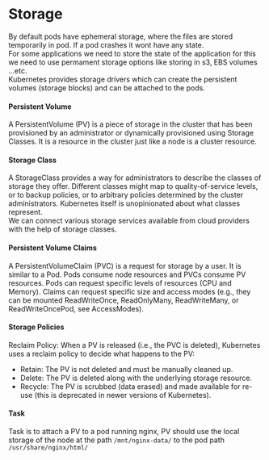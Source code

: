 # Storage

By default pods have ephemeral storage, where the files are stored temporarily in pod. If a pod crashes it wont have any state.  
For some applications we need to store the state of the application for this we need to use permament storage options like storing in s3, EBS volumes ...etc.  
Kubernetes provides storage drivers which can create the persistent volumes (storage blocks) and can be attached to the pods.  

#### Persistent Volume

A PersistentVolume (PV) is a piece of storage in the cluster that has been provisioned by an administrator or dynamically provisioned using Storage Classes. It is a resource in the cluster just like a node is a cluster resource.  

#### Storage Class

A StorageClass provides a way for administrators to describe the classes of storage they offer. Different classes might map to quality-of-service levels, or to backup policies, or to arbitrary policies determined by the cluster administrators. Kubernetes itself is unopinionated about what classes represent.  
We can connect various storage services available from cloud providers with the help of storage classes.

#### Persistent Volume Claims

A PersistentVolumeClaim (PVC) is a request for storage by a user. It is similar to a Pod. Pods consume node resources and PVCs consume PV resources. Pods can request specific levels of resources (CPU and Memory). Claims can request specific size and access modes (e.g., they can be mounted ReadWriteOnce, ReadOnlyMany, ReadWriteMany, or ReadWriteOncePod, see AccessModes).


#### Storage Policies

Reclaim Policy: When a PV is released (i.e., the PVC is deleted), Kubernetes uses a reclaim policy to decide what happens to the PV:
- Retain: The PV is not deleted and must be manually cleaned up.
- Delete: The PV is deleted along with the underlying storage resource.
- Recycle: The PV is scrubbed (data erased) and made available for re-use (this is deprecated in newer versions of Kubernetes).




#### Task

Task is to attach a PV to a pod running nginx, PV should use the local storage of the node at the path `/mnt/nginx-data/` to the pod path `/usr/share/nginx/html/`